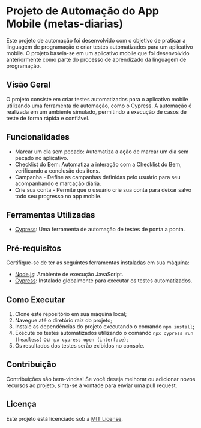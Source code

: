 # Projeto de Automação do App Mobile (metas-diarias)

Este projeto de automação foi desenvolvido com o objetivo de praticar a linguagem de programação e criar testes automatizados para um aplicativo mobile. O projeto baseia-se em um aplicativo mobile que foi desenvolvido anteriormente como parte do processo de aprendizado da linguagem de programação.

## Visão Geral

O projeto consiste em criar testes automatizados para o aplicativo mobile utilizando uma ferramenta de automação, como o Cypress. A automação é realizada em um ambiente simulado, permitindo a execução de casos de teste de forma rápida e confiável.

## Funcionalidades

- Marcar um dia sem pecado: Automatiza a ação de marcar um dia sem pecado no aplicativo.
- Checklist do Bem: Automatiza a interação com a Checklist do Bem, verificando a conclusão dos itens.
- Campanha - Define as campanhas definidas pelo usuário para seu acompanhando e marcação diária.
- Crie sua conta - Permite que o usuário crie sua conta para deixar salvo todo seu progresso no app mobile.

## Ferramentas Utilizadas

- [Cypress](https://www.cypress.io/): Uma ferramenta de automação de testes de ponta a ponta.

## Pré-requisitos

Certifique-se de ter as seguintes ferramentas instaladas em sua máquina:

- [Node.js](https://nodejs.org): Ambiente de execução JavaScript.
- [Cypress](https://www.cypress.io/): Instalado globalmente para executar os testes automatizados.

## Como Executar

1. Clone este repositório em sua máquina local;
2. Navegue até o diretório raiz do projeto;
3. Instale as dependências do projeto executando o comando `npm install`;
4. Execute os testes automatizados utilizando o comando `npx cypress run (headless)` ou `npx cypress open (interface)`;
5. Os resultados dos testes serão exibidos no console.

## Contribuição

Contribuições são bem-vindas! Se você deseja melhorar ou adicionar novos recursos ao projeto, sinta-se à vontade para enviar uma pull request.

## Licença

Este projeto está licenciado sob a [MIT License](LICENSE).

